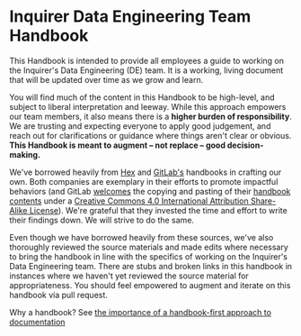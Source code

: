 # Inquirer Data Engineering Team Handbook

This Handbook is intended to provide all employees a guide to working on the Inquirer's Data Engineering (DE) team. It is a working, living document that will be updated over time as we grow and learn.

You will find much of the content in this Handbook to be high-level, and subject to liberal interpretation and leeway. While this approach empowers our team members, it also means there is a **higher burden of responsibility**. We are trusting and expecting everyone to apply good judgement, and reach out for clarifications or guidance where things aren't clear or obvious. **This Handbook is meant to augment – not replace – good decision-making.**

We've borrowed heavily from [Hex](https://www.notion.so/Hex-Handbook-9fff0d42860e4f70815c599e0d1664d6) and [GitLab's](https://about.gitlab.com/handbook/business-technology/data-team/) handbooks in crafting our own. Both companies are exemplary in their efforts to promote impactful behaviors (and GitLab [welcomes](https://about.gitlab.com/handbook/values/#why-our-values-are-public) the copying and pasting of their [handbook contents](https://gitlab.com/gitlab-com/www-gitlab-com/-/blob/master/sites/handbook/source/handbook/handbook-usage/index.html.md#L298) under a [Creative Commons 4.0 International Attribution Share-Alike License](https://creativecommons.org/licenses/by-sa/4.0/)). We're grateful that they invested the time and effort to write their findings down. We will strive to do the same.

Even though we have borrowed heavily from these sources, we've also thoroughly reviewed the source materials and made edits where necessary to bring the handbook in line with the specifics of working on the Inquirer's Data Engineering team. There are stubs and broken links in this handbook in instances where we haven't yet reviewed the source material for appropriateness. You should feel empowered to augment and iterate on this handbook via pull request.

Why a handbook? See [the importance of a handbook-first approach to documentation](https://about.gitlab.com/company/culture/all-remote/handbook-first-documentation/)

